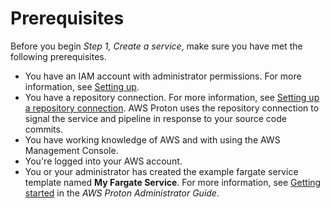# Prerequisites<a name="getting-started-prerequisites"></a>

Before you begin *Step 1, Create a service*, make sure you have met the following prerequisites\.
+ You have an IAM account with administrator permissions\. For more information, see [Setting up](ug-setting-up.md)\.
+ You have a repository connection\. For more information, see [Setting up a repository connection](proton-setup.md#setup-repo-connection)\. AWS Proton uses the repository connection to signal the service and pipeline in response to your source code commits\.
+ You have working knowledge of AWS and with using the AWS Management Console\.
+ You're logged into your AWS account\.
+ You or your administrator has created the example fargate service template named **My Fargate Service**\. For more information, see [Getting started](https://docs.aws.amazon.com/proton/latest/adminguide/ag-getting-started-console.html) in the *AWS Proton Administrator Guide*\.